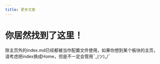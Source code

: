```yaml
---
title: 更多文章
---
```


# 你居然找到了这里！

除主页外的index.md已经都被当作配置文件使用，如果你想到某个板块的主页，请考虑把index换成Home，但是不一定会管用¯\_(ツ)_/¯